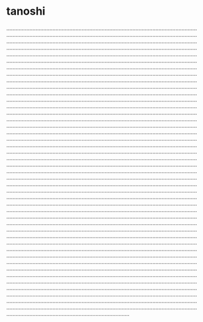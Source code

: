 # tanoshi

................................................................................................................................................................................................................................................................................................................................................................................................................................................................................................................................................................................................................................................................................................................................................................................................................................................................................................................................................................................................................................................................................................................................................................................................................................................................................................................................................................................................................................................................................................................................................................................................................................................................................................................................................................................................................................................................................................................................................................................................................................................................................................................................................................................................................................................................................................................................................................................................................................................................................................................................................................................................................................................................................................................................................................................................................................................................................................................................................................................................................................................................................................................................................................................................................................................................................................................................................................................................................................................................................................................................................................................................................................................................................................................................................................................................................................................................................................................................................................................................................................................................................................................................................................................................................................................................................................................................................................................................................................................................................................................................................................................................................................................................................................................................................................................................................................................................................................................................................................................................................................................................................................................................................................................................................................................................................................................................................................................................................................................................................................................................................................................................................................................................................................................................................................